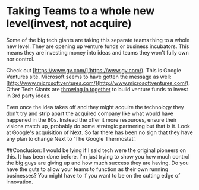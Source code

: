 # Taking Teams to a whole new level(invest, not acquire)
Some of the big tech giants are taking this separate teams thing to a whole new level. They are opening up venture funds or business incubators. This means they are investing money into ideas and teams they won't fully own nor control.

Check out [https://www.gv.com/](https://www.gv.com/). This is Google Ventures site. Microsoft seems to have gotten the message as well: [http://www.microsoftventures.com/](http://www.microsoftventures.com/). Other Tech Giants are [throwing in together](http://www.inc.com/news/articles/2010/10/facebook-amazon-team-up-for-venture-fund.html) to build venture funds to invest in 3rd party ideas.

Even once the idea takes off and they might acquire the technology they don't try and strip apart the acquired company like what would have happened in the 80s. Instead the offer it more resources, ensure their visions match up, probably do some strategic partnering but that is it. Look at Google's acquisition of Next. So far there has been no sign that they have any plan to change Next to 'The Google Thermostat'.

##Conclusion:
I would be lying if I said tech were the original pioneers on this. It has been done before. I'm just trying to show you how much control the big guys are giving up and how much success they are having. Do you have the guts to allow your teams to function as their own running businesses? You might have to if you want to be on the cutting edge of innovation.



